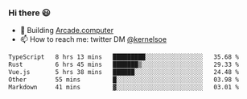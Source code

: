 ### Hi there 😃

- 🔨 Building [Arcade.computer](https://arcade.computer)
- 📫 How to reach me: twitter DM [@kernelsoe](https://twitter.com/kernelsoe)

<!--START_SECTION:waka-->

```txt
TypeScript   8 hrs 13 mins   █████████░░░░░░░░░░░░░░░░   35.68 %
Rust         6 hrs 45 mins   ███████▒░░░░░░░░░░░░░░░░░   29.33 %
Vue.js       5 hrs 38 mins   ██████░░░░░░░░░░░░░░░░░░░   24.48 %
Other        55 mins         █░░░░░░░░░░░░░░░░░░░░░░░░   03.98 %
Markdown     41 mins         ▓░░░░░░░░░░░░░░░░░░░░░░░░   03.01 %
```

<!--END_SECTION:waka-->
